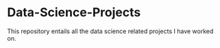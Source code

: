 # Data-Science-Projects
This repository entails all the data science related projects I have worked on.
